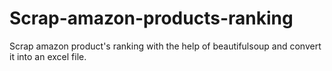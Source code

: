 # Scrap-amazon-products-ranking
Scrap amazon product's ranking with the help of  beautifulsoup and convert it into an excel file.

